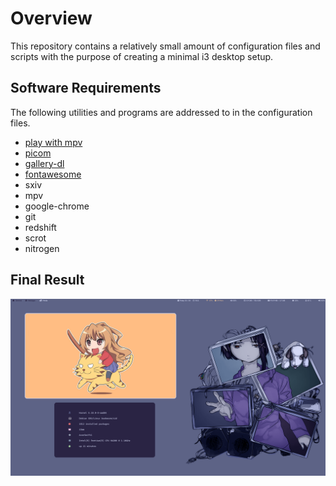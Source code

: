 # Overview
This repository contains a relatively small amount of configuration files and scripts with the purpose of creating a minimal i3 desktop setup.
## Software Requirements
The following utilities and programs are addressed to in the configuration files.
- [play with mpv](https://github.com/Thann/play-with-mpv)
- [picom](https://github.com/yshui/picom)
- [gallery-dl](https://github.com/mikf/gallery-dl)
- [fontawesome](https://fontawesome.com/docs/desktop/)
- sxiv
- mpv
- google-chrome
- git
- redshift
- scrot
- nitrogen
## Final Result
![screenshot](pictures/screenshots/2022-08-05_18:12.png)
